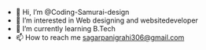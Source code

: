 - 👋 Hi, I’m @Coding-Samurai-design
- 👀 I’m interested in Web designing and websitedeveloper
- 🌱 I’m currently learning B.Tech
- 📫 How to reach me sagarpanigrahi306@gmail.com
